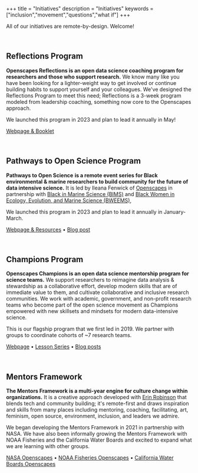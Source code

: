 +++ 
title = "Initiatives" 
description = "Initiatives" 
keywords = ["inclusion","movement","questions","what if"] 
+++

All of our initiatives are remote-by-design. Welcome! 

<br>

## Reflections Program

**Openscapes Reflections is an open data science coaching program for researchers and those who support research.** We know many like you have been looking for a lighter-weight way to get involved or continue building habits to support yourself and your colleagues. We\'ve designed the Reflections Program to meet this need; Reflections is a 3-week program modeled from leadership coaching, something now core to the Openscapes approach.

We launched this program in 2023 and plan to lead it annually in May!

[Webpage & Booklet](https://openscapes.github.io/booklet/)

<br>

## Pathways to Open Science Program

**Pathways to Open Science** **is a remote event series for Black environmental & marine researchers to build community for the future of data intensive science.** It is led by Ileana Fenwick of [Openscapes](https://openscapes.org/) in partnership with [Black in Marine Science (BIMS)](https://www.blackinmarinescience.org/) and [Black Women in Ecology, Evolution, and Marine Science (BWEEMS)](https://www.bweems.org/),

We launched this program in 2023 and plan to lead it annually in January-March.

[Webpage & Resources](https://openscapes.github.io/pathways-to-open-science/) • [Blog post](https://www.openscapes.org/blog/2023/04/26/pathways-report/)

<br>

## Champions Program

**Openscapes Champions is an open data science mentorship program for science teams.** We support researchers to reimagine data analysis & stewardship as a collaborative effort, develop modern skills that are of immediate value to them, and cultivate collaborative and inclusive research
communities. We work with academic, government, and non-profit research teams who become part of the open science movement as Champions empowered with new skillsets and mindsets for modern data-intensive science.

This is our flagship program that we first led in 2019. We partner with groups to coordinate cohorts of ~7 research teams.

[Webpage](https://www.openscapes.org/champions/) • [Lesson Series](https://openscapes.github.io/series/) • [Blog posts](https://www.openscapes.org/categories/champions/)

<br>

## Mentors Framework

**The Mentors Framework is a multi-year engine for culture change within organizations.** It is a creative approach developed with [Erin Robinson](https://erinrobinson.info/) that blends tech and community building; it\'s remote-first and draws inspiration and skills from many places including mentoring, coaching, facilitating, art, feminism, open source, environment, inclusion, and leaders we admire.

We began developing the Mentors Framework in 2021 in partnership with NASA. We have also been informally growing the Mentors Framework with NOAA Fisheries and the California Water Boards and excited to expand what we are learning with other groups.  

[NASA Openscapes](https://nasa-openscapes.github.io/) • [NOAA Fisheries Openscapes](https://nmfs-openscapes.github.io) • [California Water Boards Openscapes](https://cawaterboarddatacenter.github.io/swrcb-openscapes/)

<br>